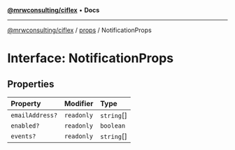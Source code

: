 [**@mrwconsulting/ciflex**](../../README.md) • **Docs**

***

[@mrwconsulting/ciflex](../../README.md) / [props](../README.md) / NotificationProps

# Interface: NotificationProps

## Properties

| Property | Modifier | Type |
| :------ | :------ | :------ |
| `emailAddress?` | `readonly` | `string`[] |
| `enabled?` | `readonly` | `boolean` |
| `events?` | `readonly` | `string`[] |
